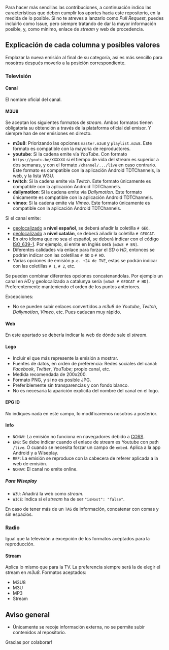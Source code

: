 Para hacer más sencillas las contribuciones, a continuación indico las características que deben cumplir los aportes hacia este repositorio, en la medida de lo posible. Si no te atreves a lanzarlo como _Pull Request_, puedes incluirlo como Issue, pero siempre tratando de dar la mayor información posible, y, como mínimo, enlace de _stream_ y web de procedencia.

## Explicación de cada columna y posibles valores
Emplazar la nueva emisión al final de su categoría, así es más sencillo para nosotros después moverlo a la posición correspondiente.

### Televisión

#### Canal
El nombre oficial del canal.

#### M3U8
Se aceptan los siguientes formatos de _stream_. Ambos formatos tienen obligatoria su obtención a través de la plataforma oficial del emisor. Y siempre han de ser emisiones en directo.

- **m3u8**: Priorizando las opciones `master.m3u8` y `playlist.m3u8`. Este formato es compatible con la mayoría de reproductores.
- **youtube**: Si la cadena emite vía _YouTube_. Con formato `https://youtu.be/XXXXXX` si el tiempo de vida del stream es superior a dos semanas, y con el formato `/channel/.../live` en caso contrario. Este formato es compatible con la aplicación Android TDTChannels, la web, y la lista W3U.
- **twitch**: Si la cadena emite vía _Twitch_. Este formato únicamente es compatible con la aplicación Android TDTChannels.
- **dailymotion**: Si la cadena emite vía _Dailymotion_. Este formato únicamente es compatible con la aplicación Android TDTChannels.
- **vimeo**: Si la cadena emite vía _Vimeo_. Este formato únicamente es compatible con la aplicación Android TDTChannels.

Si el canal emite:
- [geolocalizado](https://github.com/LaQuay/TDTChannels/wiki/FAQs#diferencia-entre-una-emisi%C3%B3n-geo-y-no-geo) a **nivel español**, se deberá añadir la coletilla `# GEO`. 
- [geolocalizado](https://github.com/LaQuay/TDTChannels/wiki/FAQs#diferencia-entre-una-emisi%C3%B3n-geo-y-no-geo) a **nivel catalán**, se deberá añadir la coletilla `# GEOCAT`. 
- En otro idioma que no sea el español, se deberá indicar con el código [ISO_639-1](https://es.wikipedia.org/wiki/ISO_639-1). Por ejemplo, si emite en Inglés será `[m3u8 # EN]`.
- Diferentes calidades vía enlace para forzar el _SD_ o _HD_, entonces se podrán indicar con las coletillas `# SD` o `# HD`.
- Varias opciones de emisión `p.e. +24 de TVE`, estas se podrán indicar con las coletillas `# 1`, `# 2`, etc.

Se pueden combinar diferentes opciones concatenandolas. Por ejemplo un canal en _HD_ y geolocalizado a catalunya sería `[m3u8 # GEOCAT # HD]`. Preferentemente manteniendo el orden de los puntos anteriores.

Excepciones:
- No se pueden subir enlaces convertidos a _m3u8_ de _Youtube_, _Twitch_, _Dailymotion_, _Vimeo_, etc. Pues caducan muy rápido.

#### Web
En este apartado se debería indicar la web de dónde sale el _stream_.

#### Logo
- Incluir el que más represente la emisión a mostrar.
- Fuentes de datos, en orden de preferencia: Redes sociales del canal: _Facebook_, _Twitter_, _YouTube_; propio canal, etc.
- Medida recomendada de 200x200.
- Formato PNG, y si no es posible JPG.
- Preferiblemente sin transparencias y con fondo blanco.
- No es necesaria la aparición explicita del nombre del canal en el logo.

#### EPG ID
No indiques nada en este campo, lo modificaremos nosotros a posterior.

#### Info
- `NONAV`: La emisión no funciona en navegadores debido a [CORS](https://developer.mozilla.org/es/docs/Web/HTTP/Access_control_CORS).
- `EMB`: Se debe indicar cuando el enlace de stream es Youtube con path `/live`. O cuando se necesita forzar un campo de `embed`. Aplica a la app Android y a Wiseplay.
- `REF`: La emisión se reproduce con la cabecera de referer aplicada a la web de emisión.
- `NONAV`: El canal no emite online.

##### Para Wiseplay
- `W3U`: Añadirá la web como _stream_.
- `WICE`: Indica si el _stream_ ha de ser `"isHost": "false"`.

En caso de tener más de un `TAG` de información, concatenar con comas y sin espacios.

### Radio
Igual que la televisión a excepción de los formatos aceptados para la reproducción.

#### Stream
Aplica lo mismo que para la TV. La preferencia siempre será la de elegir el stream en _m3u8_. Formatos aceptados:

- M3U8
- M3U
- MP3
- Stream

## Aviso general
- Únicamente se recoje información externa, no se permite subir contenidos al repositorio.

Gracias por colaborar!
